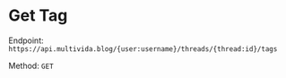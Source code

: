# Get Tag

Endpoint: `https://api.multivida.blog/{user:username}/threads/{thread:id}/tags` 

Method: `GET`

